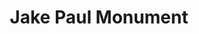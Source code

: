 ---
pid: mp151
title: Jake Paul Monument
location_transcription: Packer Park - Philadelphia PA
coordinates: "[-75.1823295, 39.9092052]"
zipcode: '19148'
gen_neighborhood: South Philadelphia
neighborhood: Whitman,Pennsport,South Philadelphia
outside_phl: 
age: '12'
age_range: 6-13
instagram: 
image_file_name: mp_151.jpg
proposal_transcription: 'I want there to be a Jake Paul Statue because he inspires
  people to work harder everyday and accomplish their dreams #work hard #accomplishyourdreams
  #it''slittleBOP'
topic: Pop Culture
topic_summary: '0'
type: Sculpture Statue
keywords_other: youtube
credit: Sienna Rae McQuilkin
image_labels: 
twitter: 
facebook: 
permalink: "/monuments/mp151/"
layout: item-page
---